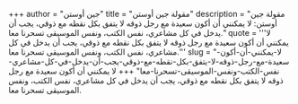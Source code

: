 +++
author = "جين أوستن"
title = "مقولة جين أوستن"
description = "مقولة جين أوستن: لا يمكنني أن أكون سعيدة مع رجل ذوقه لا يتفق بكل نقطه مع ذوقي، يجب أن يدخل في كل مشاعري، نفس الكتب، ونفس الموسيقى تسحرنا معا."
quote = '''لا يمكنني أن أكون سعيدة مع رجل ذوقه لا يتفق بكل نقطه مع ذوقي، يجب أن يدخل في كل مشاعري، نفس الكتب، ونفس الموسيقى تسحرنا معا.'''
slug = "لا-يمكنني-أن-أكون-سعيدة-مع-رجل-ذوقه-لا-يتفق-بكل-نقطه-مع-ذوقي-يجب-أن-يدخل-في-كل-مشاعري-نفس-الكتب-ونفس-الموسيقى-تسحرنا-معا"
+++
لا يمكنني أن أكون سعيدة مع رجل ذوقه لا يتفق بكل نقطه مع ذوقي، يجب أن يدخل في كل مشاعري، نفس الكتب، ونفس الموسيقى تسحرنا معا.
